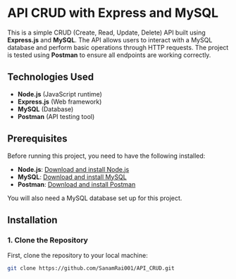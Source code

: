 # API CRUD with Express and MySQL

This is a simple CRUD (Create, Read, Update, Delete) API built using **Express.js** and **MySQL**. The API allows users to interact with a MySQL database and perform basic operations through HTTP requests. The project is tested using **Postman** to ensure all endpoints are working correctly.

## Technologies Used

- **Node.js** (JavaScript runtime)
- **Express.js** (Web framework)
- **MySQL** (Database)
- **Postman** (API testing tool)

## Prerequisites

Before running this project, you need to have the following installed:

- **Node.js**: [Download and install Node.js](https://nodejs.org/)
- **MySQL**: [Download and install MySQL](https://dev.mysql.com/downloads/installer/)
- **Postman**: [Download and install Postman](https://www.postman.com/downloads/)

You will also need a MySQL database set up for this project.

## Installation

### 1. Clone the Repository

First, clone the repository to your local machine:

```bash
git clone https://github.com/SanamRai001/API_CRUD.git
